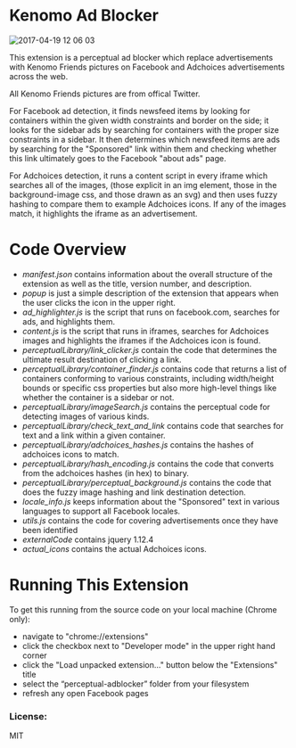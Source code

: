 # Kenomo Ad Blocker
![2017-04-19 12 06 03](https://cloud.githubusercontent.com/assets/4176802/25141481/42e79ac4-2496-11e7-9822-f277378b5c9a.png)

This extension is a perceptual ad blocker which replace advertisements with Kenomo Friends pictures on
Facebook and Adchoices advertisements across the web.

All Kenomo Friends pictures are from offical Twitter.

For Facebook ad detection, it finds newsfeed items by looking for containers within the given width constraints and border on the side; it looks for the sidebar ads by searching for containers with the proper size constraints in a sidebar. It then determines which newsfeed items are ads by searching for the "Sponsored" link within them and checking whether this link ultimately goes to the Facebook "about ads" page.

For Adchoices detection, it runs a content script in every iframe which searches all of the images,
(those explicit in an img element, those in the background-image css, and
those drawn as an svg) and then uses fuzzy hashing to compare them to example
Adchoices icons. If any of the images match, it highlights the iframe as
an advertisement.

# Code Overview

- *manifest.json* contains information about the overall structure of the extension as well as the title, version number, and description.
- *popup* is just a simple description of the extension that appears when the user clicks the icon in the upper right.
- *ad_highlighter.js* is the script that runs on facebook.com, searches for ads, and highlights them.
- *content.js* is the script that runs in iframes, searches for Adchoices images
and highlights the iframes if the Adchoices icon is found.
- *perceptualLibrary/link_clicker.js* contain the code that determines the ultimate result destination of clicking a link.
- *perceptualLibrary/container_finder.js* contains code that returns a list of containers conforming to various constraints, including width/height bounds or specific css properties but also more high-level things like whether the container is a sidebar or not.
- *perceptualLibrary/imageSearch.js* contains the perceptual code for detecting images of various kinds.
- *perceptualLibrary/check_text_and_link* contains code that searches for text and a link within a given container.
- *perceptualLibrary/adchoices_hashes.js* contains the hashes of adchoices icons to match.
- *perceptualLibrary/hash_encoding.js* contains the code that converts from the adchoices hashes (in hex) to binary.
- *perceptualLibrary/perceptual_background.js* contains the code that does the fuzzy image hashing and link destination detection.
- *locale_info.js* keeps information about the "Sponsored" text in various languages to support all Facebook locales.
- *utils.js* contains the code for covering advertisements once they have been identified
- *externalCode* contains jquery 1.12.4
- *actual_icons* contains the actual Adchoices icons.

# Running This Extension

To get this running from the source code on your local machine (Chrome only):

- navigate to "chrome://extensions"
- click the checkbox next to "Developer mode" in the upper right hand corner
- click the "Load unpacked extension..." button below the "Extensions" title
- select the “perceptual-adblocker” folder from your filesystem
- refresh any open Facebook pages


### License:
MIT
